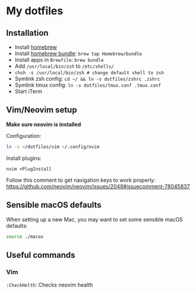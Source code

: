 # My dotfiles

## Installation

* Install [homebrew](https://brew.sh/)
* Install [homebrew bundle](https://github.com/Homebrew/homebrew-bundle): `brew tap Homebrew/bundle`
* Install apps in `Brewfile`: `brew bundle`
* Add `/usr/local/bin/zsh` to `/etc/shells/`
* `chsh -s /usr/local/bin/zsh # change default shell to zsh`
* Symlink zsh config: `cd ~/ && ln -s dotfiles/zshrc .zshrc`
* Symlink tmux config: `ln -s dotfiles/tmux.conf .tmux.conf`
* Start iTerm


## Vim/Neovim setup

**Make sure neovim is installed**

Configuration:

```bash
ln -s ~/dotfiles/vim ~/.config/nvim
```

Install plugins:

```
nvim +PlugInstall
```

Follow this comment to get navigation keys to work properly: https://github.com/neovim/neovim/issues/2048#issuecomment-78045837

## Sensible macOS defaults

When setting up a new Mac, you may want to set some sensible macOS defaults:

```bash
source ./macos
```

## Useful commands

### Vim

`:CheckHelth`: Checks neovim health
